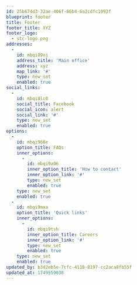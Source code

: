 ```yaml
---
id: 25b674d3-32ae-406f-86b4-6a2cdfc1093f
blueprint: footer
title: Footer
footer_title: XYZ
footer_logo:
  - stc-logo.png
addresses:
  -
    id: mbqi89nj
    address_title: 'Main office'
    address: xyz
    map_link: '#'
    type: new_set
    enabled: true
social_links:
  -
    id: mbqi8lc0
    social_title: Facebook
    social_icon: alert
    social_link: '#'
    type: new_set
    enabled: true
options:
  -
    id: mbqi968e
    option_title: FAQs
    inner_options:
      -
        id: mbqi9a06
        inner_option_title: 'How to contact'
        inner_option_link: '#'
        type: new_set
        enabled: true
    type: new_set
    enabled: true
  -
    id: mbqi9mxa
    option_title: 'Quick links'
    inner_options:
      -
        id: mbqi9tsh
        inner_option_title: Careers
        inner_option_link: '#'
        type: new_set
        enabled: true
    type: new_set
    enabled: true
updated_by: b3d2eb5e-7cfc-4118-8197-cc2aca8fb55f
updated_at: 1749559038
---
```

